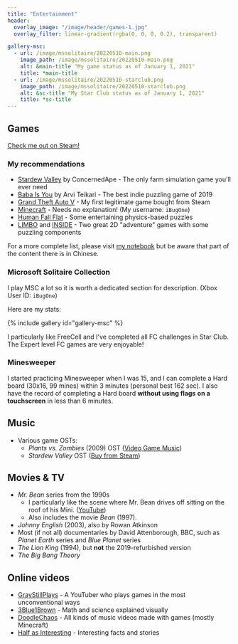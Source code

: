 ```yaml
---
title: "Entertainment"
header:
  overlay_image: "/image/header/games-1.jpg"
  overlay_filter: linear-gradient(rgba(0, 0, 0, 0.2), transparent)

gallery-msc:
  - url: /image/mssolitaire/20220510-main.png
    image_path: /image/mssolitaire/20220510-main.png
    alt: &main-title "My game status as of January 1, 2021"
    title: *main-title
  - url: /image/mssolitaire/20220510-starclub.png
    image_path: /image/mssolitaire/20220510-starclub.png
    alt: &sc-title "My Star Club status as of January 1, 2021"
    title: *sc-title
---
```


## Games

[Check me out on Steam!](https://steamcommunity.com/id/ibugone)

### My recommendations

- [Stardew Valley](https://store.steampowered.com/app/413150/Stardew_Valley/) by ConcernedApe - The only farm simulation game you'll ever need
- [Baba Is You](https://store.steampowered.com/app/736260/Baba_Is_You/) by Arvi Teikari - The best indie puzzling game of 2019
- [Grand Theft Auto V](https://store.steampowered.com/app/271590/Grand_Theft_Auto_V/) - My first legitimate game bought from Steam
- [Minecraft](https://minecraft.net) - Needs no explanation! (My username: `iBugOne`)
- [Human Fall Flat](https://store.steampowered.com/app/477160/Human_Fall_Flat/) - Some entertaining physics-based puzzles
- [LIMBO](https://store.steampowered.com/app/48000/LIMBO/) and [INSIDE](https://store.steampowered.com/app/304430/INSIDE/) - Two great 2D "adventure" games with some puzzling components

For a more complete list, please visit [my notebook](https://notes.ibug.io/games) but be aware that part of the content there is in Chinese.

### Microsoft Solitaire Collection

I play MSC a lot so it is worth a dedicated section for description. (Xbox User ID: `iBugOne`)

Here are my stats:

{% include gallery id="gallery-msc" %}

I particularly like FreeCell and I've completed all FC challenges in Star Club. The Expert level FC games are very enjoyable!

### Minesweeper

I started practicing Minesweeper when I was 15, and I can complete a Hard board (30x16, 99 mines) within 3 minutes (personal best 162 sec). I also have the record of completing a Hard board **without using flags** **on a touchscreen** in less than 6 minutes.

## Music

- Various game OSTs:
  - *Plants vs. Zombies* (2009) OST ([Video Game Music](https://downloads.khinsider.com/game-soundtracks/album/plants-vs.-zombies))
  - *Stardew Valley* OST ([Buy from <i class="fab fa-fw fa-steam"></i> Steam](https://store.steampowered.com/app/440820/Stardew_Valley_Soundtrack/))

## Movies & TV

- *Mr. Bean* series from the 1990s
  - I particularly like the scene where Mr. Bean drives off sitting on the roof of his Mini. ([YouTube](https://www.youtube.com/watch?v=e6VaYr7xOsw&t=12m11s))
  - Also includes the movie *Bean* (1997).
- *Johnny English* (2003), also by Rowan Atkinson
- Most (if not all) documentaries by David Attenborough, BBC, such as *Planet Earth* series and *Blue Planet* series
- *The Lion King* (1994), but **not** the 2019-refurbished version
- *The Big Bang Theory*

## Online videos

- [GrayStillPlays](https://www.youtube.com/@GrayStillPlays) - A YouTuber who plays games in the most unconventional ways
- [3Blue1Brown](https://www.youtube.com/@3Blue1Brown) - Math and science explained visually
- [DoodleChaos](https://www.youtube.com/@DoodleChaos) - All kinds of music videos made with games (mostly Minecraft)
- [Half as Interesting](https://www.youtube.com/@HalfAsInteresting) - Interesting facts and stories
